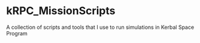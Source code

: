 # kRPC_MissionScripts

A collection of scripts and tools that I use to run simulations in Kerbal Space Program 

